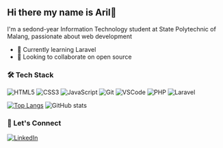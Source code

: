 ## Hi there my name is Aril👋 
I'm a sedond-year Information Technology student at State Polytechnic of Malang, passionate about web development

-  🌱 Currently learning Laravel
-  👯 Looking to collaborate on open source

### 🛠 Tech Stack
![HTML5](https://img.shields.io/badge/-HTML5-E34F26?logo=html5&logoColor=fff)
![CSS3](https://img.shields.io/badge/-CSS3-1572B6?logo=css3)
![JavaScript](https://img.shields.io/badge/-JavaScript-F7DF1E?logo=javascript&logoColor=black)
![Git](https://img.shields.io/badge/-Git-F05032?logo=git&logoColor=white)
![VSCode](https://img.shields.io/badge/-VSCode-007ACC?logo=visual-studio-code&logoColor=white)
![PHP](https://img.shields.io/badge/-PHP-777BB4?logo=php&logoColor=white)
![Laravel](https://img.shields.io/badge/-Laravel-F55247?logo=laravel&logoColor=white)

[![Top Langs](https://github-readme-stats.vercel.app/api/top-langs/?username=AstorBoy11&layout=pie)](https://github.com/AstorBoy11/github-readme-stats)
![ GitHub stats](https://github-readme-stats.vercel.app/api?username=AstorBoy11&show_icons=false&theme=transparent&hide_rank=true)

### 🔗 Let's Connect
[![LinkedIn](https://img.shields.io/badge/-LinkedIn-0A66C2?logo=linkedin&logoColor=white)]([https://www.linkedin.com/in/yourprofile](https://www.linkedin.com/in/aril-ibbet-ardana-putra-250484284/))  
